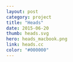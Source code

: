```yaml
---
layout: post
category: project
title: "Heads"
date: 2015-06-20
thumb: heads.svg
hero: heads_macbook.png
link: heads.cc
color: "#000000"
---
```


<!-- {% include i.html src="heads_macbook.png" %} -->
